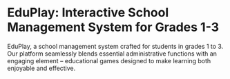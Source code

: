 # EduPlay: Interactive School Management System for Grades 1-3

EduPlay, a school management system crafted for students in grades 1 to 3. Our platform seamlessly blends essential administrative functions with an engaging element – educational games designed to make learning both enjoyable and effective.

